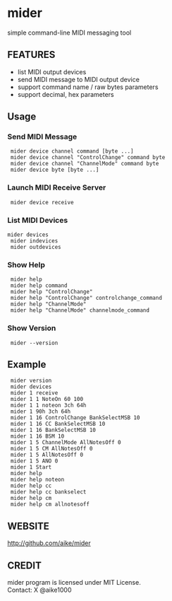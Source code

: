 # mider
simple command-line MIDI messaging tool

## FEATURES
- list MIDI output devices
- send MIDI message to MIDI output device
- support command name / raw bytes parameters
- support decimal, hex parameters

## Usage

### Send MIDI Message
```
 mider device channel command [byte ...]
 mider device channel "ControlChange" command byte
 mider device channel "ChannelMode" command byte
 mider device byte [byte ...]
```

### Launch MIDI Receive Server
```
 mider device receive
```

### List MIDI Devices
```
mider devices
 mider indevices
 mider outdevices
```

### Show Help
```
 mider help
 mider help command
 mider help "ControlChange"
 mider help "ControlChange" controlchange_command
 mider help "ChannelMode"
 mider help "ChannelMode" channelmode_command
```

### Show Version
```
 mider --version
```

## Example
```
 mider version
 mider devices
 mider 1 receive
 mider 1 1 NoteOn 60 100
 mider 1 1 noteon 3ch 64h
 mider 1 90h 3ch 64h
 mider 1 16 ControlChange BankSelectMSB 10
 mider 1 16 CC BankSelectMSB 10
 mider 1 16 BankSelectMSB 10
 mider 1 16 BSM 10
 mider 1 5 ChannelMode AllNotesOff 0
 mider 1 5 CM AllNotesOff 0
 mider 1 5 AllNotesOff 0
 mider 1 5 ANO 0
 mider 1 Start
 mider help
 mider help noteon
 mider help cc
 mider help cc bankselect
 mider help cm
 mider help cm allnotesoff
```

## WEBSITE
http://github.com/aike/mider

## CREDIT
mider program is licensed under MIT License.  
Contact: X @aike1000

